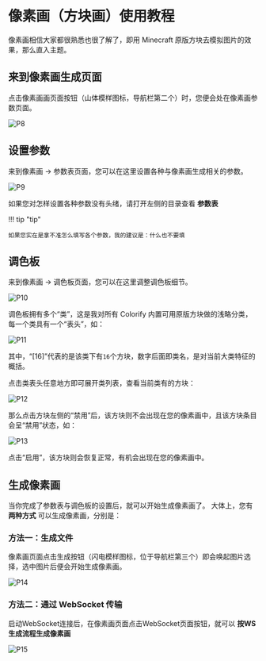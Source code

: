 # 像素画（方块画）使用教程

像素画相信大家都很熟悉也很了解了，即用 Minecraft 原版方块去模拟图片的效果，那么直入主题。

## 来到像素画生成页面

点击像素画画页面按钮（山体模样图标，导航栏第二个）时，您便会处在像素画参数页面。

![P8](../assets/tutorials/p8.png)

## 设置参数

来到像素画 -> 参数表页面，您可以在这里设置各种与像素画生成相关的参数。

![P9](../assets/tutorials/p9.png)

如果您对怎样设置各种参数没有头绪，请打开左侧的目录查看 **参数表**

!!! tip "tip"

    如果您实在是拿不准怎么填写各个参数，我的建议是：什么也不要填

## 调色板

来到像素画 -> 调色板页面，您可以在这里调整调色板细节。

![P10](../assets/tutorials/p10.png)

调色板拥有多个“类”，这是我对所有 Colorify 内置可用原版方块做的浅略分类，每一个类具有一个“表头”，如：

![P11](../assets/tutorials/p11.png)

其中，“[16]”代表的是该类下有`16`个方块，数字后面即类名，是对当前大类特征的概括。

点击类表头任意地方即可展开类列表，查看当前类有的方块：

![P12](../assets/tutorials/p12.png)

那么点击方块左侧的“禁用”后，该方块则不会出现在您的像素画中，且该方块条目会呈“禁用”状态，如：

![P13](../assets/tutorials/p13.png)

点击“启用”，该方块则会恢复正常，有机会出现在您的像素画中。

## 生成像素画

当你完成了参数表与调色板的设置后，就可以开始生成像素画了。
大体上，您有 **两种方式** 可以生成像素画，分别是：

### 方法一：生成文件

像素画页面点击生成按钮（闪电模样图标，位于导航栏第三个）即会唤起图片选择，选中图片后便会开始生成像素画。

![P14](../assets/tutorials/p14.png)

### 方法二：通过 WebSocket 传输

启动WebSocket连接后，在像素画页面点击WebSocket页面按钮，就可以 **按WS生成流程生成像素画**

![P15](../assets/tutorials/p15.png)